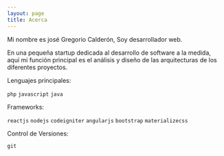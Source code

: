 ```yaml
---
layout: page
title: Acerca
---
```


Mi nombre es josé Gregorio Calderón, Soy desarrollador web.

En una pequeña startup dedicada al desarrollo de software a la medida, aquí mi función principal es el análisis y diseño de las arquitecturas de los diferentes proyectos.

Lenguajes principales:

`php` `javascript` `java`

Frameworks: 

`reactjs` `nodejs` `codeigniter` `angularjs` `bootstrap` `materializecss`

Control de Versiones: 

`git` 

